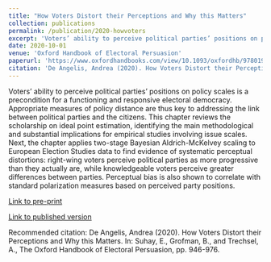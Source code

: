 ```yaml
---
title: "How Voters Distort their Perceptions and Why this Matters"
collection: publications
permalink: /publication/2020-howvoters
excerpt: 'Voters’ ability to perceive political parties’ positions on policy scales is a precondition for a functioning and responsive electoral democracy. Appropriate measures of policy distance are thus key to addressing the link between political parties and the citizens. This chapter reviews the scholarship on ideal point estimation, identifying the main methodological and substantial implications for empirical studies involving issue scales. Next, the chapter applies two-stage Bayesian Aldrich-McKelvey scaling to European Election Studies data to find evidence of systematic perceptual distortions: right-wing voters perceive political parties as more progressive than they actually are, while knowledgeable voters perceive greater differences between parties. Perceptual bias is also shown to correlate with standard polarization measures based on perceived party positions.'
date: 2020-10-01
venue: 'Oxford Handbook of Electoral Persuasion'
paperurl: 'https://www.oxfordhandbooks.com/view/10.1093/oxfordhb/9780190860806.001.0001/oxfordhb-9780190860806-e-55'
citation: 'De Angelis, Andrea (2020). How Voters Distort their Perceptions and Why this Matters. In: Suhay, E., Grofman, B., and Trechsel, A., The Oxford Handbook of Electoral Persuasion, pp. 946-976.'
---
```


Voters’ ability to perceive political parties’ positions on policy scales is a precondition for a functioning and responsive electoral democracy. Appropriate measures of policy distance are thus key to addressing the link between political parties and the citizens. This chapter reviews the scholarship on ideal point estimation, identifying the main methodological and substantial implications for empirical studies involving issue scales. Next, the chapter applies two-stage Bayesian Aldrich-McKelvey scaling to European Election Studies data to find evidence of systematic perceptual distortions: right-wing voters perceive political parties as more progressive than they actually are, while knowledgeable voters perceive greater differences between parties. Perceptual bias is also shown to correlate with standard polarization measures based on perceived party positions.

[Link to pre-print](https://deangelisa.github.io/files/how-voters-distort.pdf)

[Link to published version](https://www.oxfordhandbooks.com/view/10.1093/oxfordhb/9780190860806.001.0001/oxfordhb-9780190860806-e-55)

Recommended citation: De Angelis, Andrea (2020). How Voters Distort their Perceptions and Why this Matters. In: Suhay, E., Grofman, B., and Trechsel, A., The Oxford Handbook of Electoral Persuasion, pp. 946-976.
